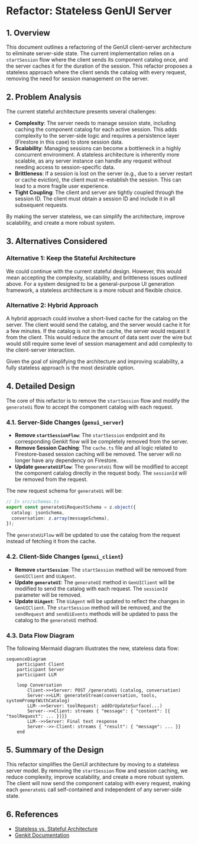 # Refactor: Stateless GenUI Server

## 1. Overview

This document outlines a refactoring of the GenUI client-server architecture to eliminate server-side state. The current implementation relies on a `startSession` flow where the client sends its component catalog once, and the server caches it for the duration of the session. This refactor proposes a stateless approach where the client sends the catalog with every request, removing the need for session management on the server.

## 2. Problem Analysis

The current stateful architecture presents several challenges:

- **Complexity**: The server needs to manage session state, including caching the component catalog for each active session. This adds complexity to the server-side logic and requires a persistence layer (Firestore in this case) to store session data.
- **Scalability**: Managing sessions can become a bottleneck in a highly concurrent environment. A stateless architecture is inherently more scalable, as any server instance can handle any request without needing access to session-specific data.
- **Brittleness**: If a session is lost on the server (e.g., due to a server restart or cache eviction), the client must re-establish the session. This can lead to a more fragile user experience.
- **Tight Coupling**: The client and server are tightly coupled through the session ID. The client must obtain a session ID and include it in all subsequent requests.

By making the server stateless, we can simplify the architecture, improve scalability, and create a more robust system.

## 3. Alternatives Considered

### Alternative 1: Keep the Stateful Architecture

We could continue with the current stateful design. However, this would mean accepting the complexity, scalability, and brittleness issues outlined above. For a system designed to be a general-purpose UI generation framework, a stateless architecture is a more robust and flexible choice.

### Alternative 2: Hybrid Approach

A hybrid approach could involve a short-lived cache for the catalog on the server. The client would send the catalog, and the server would cache it for a few minutes. If the catalog is not in the cache, the server would request it from the client. This would reduce the amount of data sent over the wire but would still require some level of session management and add complexity to the client-server interaction.

Given the goal of simplifying the architecture and improving scalability, a fully stateless approach is the most desirable option.

## 4. Detailed Design

The core of this refactor is to remove the `startSession` flow and modify the `generateUi` flow to accept the component catalog with each request.

### 4.1. Server-Side Changes (`genui_server`)

- **Remove `startSessionFlow`**: The `startSession` endpoint and its corresponding Genkit flow will be completely removed from the server.
- **Remove Session Caching**: The `cache.ts` file and all logic related to Firestore-based session caching will be removed. The server will no longer have any dependency on Firestore.
- **Update `generateUiFlow`**: The `generateUi` flow will be modified to accept the component catalog directly in the request body. The `sessionId` will be removed from the request.

The new request schema for `generateUi` will be:

```typescript
// In src/schemas.ts
export const generateUiRequestSchema = z.object({
  catalog: jsonSchema,
  conversation: z.array(messageSchema),
});
```

The `generateUiFlow` will be updated to use the catalog from the request instead of fetching it from the cache.

### 4.2. Client-Side Changes (`genui_client`)

- **Remove `startSession`**: The `startSession` method will be removed from `GenUIClient` and `UiAgent`.
- **Update `generateUI`**: The `generateUI` method in `GenUIClient` will be modified to send the catalog with each request. The `sessionId` parameter will be removed.
- **Update `UiAgent`**: The `UiAgent` will be updated to reflect the changes in `GenUIClient`. The `startSession` method will be removed, and the `sendRequest` and `sendUiEvents` methods will be updated to pass the catalog to the `generateUI` method.

### 4.3. Data Flow Diagram

The following Mermaid diagram illustrates the new, stateless data flow:

```mermaid
sequenceDiagram
    participant Client
    participant Server
    participant LLM

    loop Conversation
        Client->>+Server: POST /generateUi (catalog, conversation)
        Server->>LLM: generateStream(conversation, tools, systemPromptWithCatalog)
        LLM-->>Server: toolRequest: addOrUpdateSurface(...)
        Server-->>Client: streams { "message": { "content": [{ "toolRequest": ... }]}}
        LLM-->>Server: Final text response
        Server-->>-Client: streams { "result": { "message": ... }}
    end
```

## 5. Summary of the Design

This refactor simplifies the GenUI architecture by moving to a stateless server model. By removing the `startSession` flow and session caching, we reduce complexity, improve scalability, and create a more robust system. The client will now send the component catalog with every request, making each `generateUi` call self-contained and independent of any server-side state.

## 6. References

- [Stateless vs. Stateful Architecture](https://aws.amazon.com/blogs/networking-and-content-delivery/stateless-vs-stateful-architectures-which-is-right-for-your-application/)
- [Genkit Documentation](https://genkit.dev/docs)